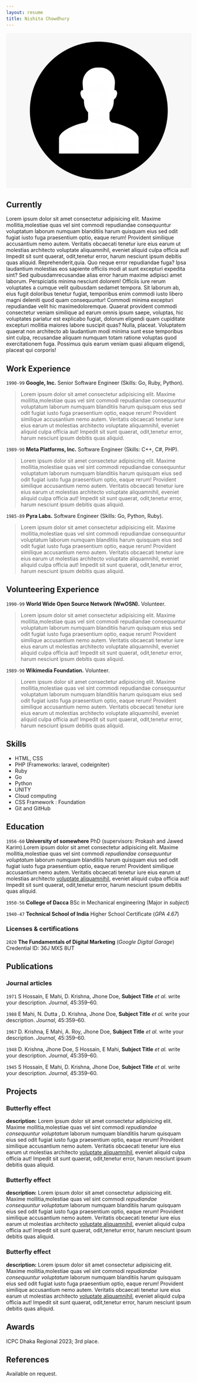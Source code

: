 ```yaml
---
layout: resume
title: Nishita Chowdhury
---
```

<!-- Your Image -->
![user](assets/images/user.png)


## Currently

Lorem ipsum dolor sit amet consectetur adipisicing elit. Maxime mollitia,molestiae quas vel sint commodi repudiandae consequuntur voluptatum laborum numquam blanditiis harum quisquam eius sed odit fugiat iusto fuga praesentium optio, eaque rerum! Provident similique accusantium nemo autem. Veritatis obcaecati tenetur iure eius earum ut molestias architecto voluptate aliquamnihil, eveniet aliquid culpa officia aut! Impedit sit sunt quaerat, odit,tenetur error, harum nesciunt ipsum debitis quas aliquid. Reprehenderit,quia. Quo neque error repudiandae fuga? Ipsa laudantium molestias eos sapiente officiis modi at sunt excepturi expedita sint? Sed quibusdamrecusandae alias error harum maxime adipisci amet laborum. Perspiciatis minima nesciunt dolorem! Officiis iure rerum voluptates a cumque velit quibusdam sedamet tempora. Sit laborum ab, eius fugit doloribus tenetur fugiat, temporibus enim commodi iusto libero magni deleniti quod quam consequuntur! Commodi minima excepturi repudiandae velit hic maximedoloremque. Quaerat provident commodi consectetur veniam similique ad earum omnis ipsum saepe, voluptas, hic voluptates pariatur est explicabo fugiat, dolorum eligendi quam cupiditate excepturi mollitia maiores labore suscipit quas? Nulla, placeat. Voluptatem quaerat non architecto ab laudantium
modi minima sunt esse temporibus sint culpa, recusandae aliquam numquam totam ratione voluptas quod exercitationem fuga. Possimus quis earum veniam
quasi aliquam eligendi, placeat qui corporis!

## Work Experience

`1990-99`
**Google, Inc.** Senior Software Engineer (Skills: Go, Ruby, Python).

> Lorem ipsum dolor sit amet consectetur adipisicing elit. Maxime mollitia,molestiae quas vel sint commodi repudiandae consequuntur voluptatum laborum numquam blanditiis harum quisquam eius sed odit fugiat iusto fuga praesentium optio, eaque rerum! Provident similique accusantium nemo autem. Veritatis obcaecati tenetur iure eius earum ut molestias architecto voluptate aliquamnihil, eveniet aliquid culpa officia aut! Impedit sit sunt quaerat, odit,tenetur error, harum nesciunt ipsum debitis quas aliquid.

`1989-90`
**Meta Platforms, Inc.** Software Engineer (Skills: C++, C#, PHP).

> Lorem ipsum dolor sit amet consectetur adipisicing elit. Maxime mollitia,molestiae quas vel sint commodi repudiandae consequuntur voluptatum laborum numquam blanditiis harum quisquam eius sed odit fugiat iusto fuga praesentium optio, eaque rerum! Provident similique accusantium nemo autem. Veritatis obcaecati tenetur iure eius earum ut molestias architecto voluptate aliquamnihil, eveniet aliquid culpa officia aut! Impedit sit sunt quaerat, odit,tenetur error, harum nesciunt ipsum debitis quas aliquid.

`1985-89`
**Pyra Labs.** Software Engineer (Skills: Go, Python, Ruby).

> Lorem ipsum dolor sit amet consectetur adipisicing elit. Maxime mollitia,molestiae quas vel sint commodi repudiandae consequuntur voluptatum laborum numquam blanditiis harum quisquam eius sed odit fugiat iusto fuga praesentium optio, eaque rerum! Provident similique accusantium nemo autem. Veritatis obcaecati tenetur iure eius earum ut molestias architecto voluptate aliquamnihil, eveniet aliquid culpa officia aut! Impedit sit sunt quaerat, odit,tenetur error, harum nesciunt ipsum debitis quas aliquid.

## Volunteering Experience

`1990-99`
**World Wide Open Source Network (WwOSN).** Volunteer.

> Lorem ipsum dolor sit amet consectetur adipisicing elit. Maxime mollitia,molestiae quas vel sint commodi repudiandae consequuntur voluptatum laborum numquam blanditiis harum quisquam eius sed odit fugiat iusto fuga praesentium optio, eaque rerum! Provident similique accusantium nemo autem. Veritatis obcaecati tenetur iure eius earum ut molestias architecto voluptate aliquamnihil, eveniet aliquid culpa officia aut! Impedit sit sunt quaerat, odit,tenetur error, harum nesciunt ipsum debitis quas aliquid.

`1989-90`
**Wikimedia Foundation.** Volunteer.

> Lorem ipsum dolor sit amet consectetur adipisicing elit. Maxime mollitia,molestiae quas vel sint commodi repudiandae consequuntur voluptatum laborum numquam blanditiis harum quisquam eius sed odit fugiat iusto fuga praesentium optio, eaque rerum! Provident similique accusantium nemo autem. Veritatis obcaecati tenetur iure eius earum ut molestias architecto voluptate aliquamnihil, eveniet aliquid culpa officia aut! Impedit sit sunt quaerat, odit,tenetur error, harum nesciunt ipsum debitis quas aliquid.

## Skills

- HTML, CSS
- PHP (Frameworks: laravel, codeigniter)
- Ruby
- Go
- Python
- UNITY
- Cloud computing
- CSS Framework : Foundation
- Git and GitHub

## Education

`1956-60`
**University of somewhere** PhD (supervisors: Prokash and Jawed Karim).Lorem ipsum dolor sit amet consectetur adipisicing elit. Maxime mollitia,molestiae quas vel sint commodi _repudiandae consequuntur voluptatum_ laborum numquam blanditiis harum quisquam eius sed odit fugiat iusto fuga praesentium optio, eaque rerum! Provident similique accusantium nemo autem. Veritatis obcaecati tenetur iure eius earum ut molestias architecto [voluptate aliquamnihil](https://example.com), eveniet aliquid culpa officia aut! Impedit sit sunt quaerat, odit,tenetur error, harum nesciunt ipsum debitis quas aliquid.

`1950-56`
**College of Dacca** BSc in Mechanical engineering (Major in _subject_)

`1940-47`
**Technical School of India** Higher School Certificate (_GPA 4.67_)

### Licenses & certifications

`2020` **The Fundamentals of Digital Marketing** (_Google Digital Garage_)
Credential ID: 36J MXS 8UT

## Publications

### Journal articles

`1971`
S Hossain, E Mahi, D. Krishna, Jhone Doe, **Subject Title** _et al._ write your description. _Journal_, 45:359–60.

`1988`
E Mahi, N. Dutta , D. Krishna, Jhone Doe, **Subject Title** _et al._ write your description. _Journal_, 45:359–60.

`1967`
D. Krishna, E Mahi, A. Roy, Jhone Doe, **Subject Title** _et al._ write your description. _Journal_, 45:359–60.

`1948`
D. Krishna, Jhone Doe, S Hossain, E Mahi, **Subject Title** _et al._ write your description. _Journal_, 45:359–60.

`1945`
S Hossain, E Mahi, D. Krishna, Jhone Doe, **Subject Title** _et al._ write your description. _Journal_, 45:359–60.

## Projects

### Butterfly effect

**description:** Lorem ipsum dolor sit amet consectetur adipisicing elit. Maxime mollitia,molestiae quas vel sint commodi _repudiandae consequuntur voluptatum_ laborum numquam blanditiis harum quisquam eius sed odit fugiat iusto fuga praesentium optio, eaque rerum! Provident similique accusantium nemo autem. Veritatis obcaecati tenetur iure eius earum ut molestias architecto [voluptate aliquamnihil](https://example.com), eveniet aliquid culpa officia aut! Impedit sit sunt quaerat, odit,tenetur error, harum nesciunt ipsum debitis quas aliquid.

### Butterfly effect

**description:** Lorem ipsum dolor sit amet consectetur adipisicing elit. Maxime mollitia,molestiae quas vel sint commodi _repudiandae consequuntur voluptatum_ laborum numquam blanditiis harum quisquam eius sed odit fugiat iusto fuga praesentium optio, eaque rerum! Provident similique accusantium nemo autem. Veritatis obcaecati tenetur iure eius earum ut molestias architecto [voluptate aliquamnihil](https://example.com), eveniet aliquid culpa officia aut! Impedit sit sunt quaerat, odit,tenetur error, harum nesciunt ipsum debitis quas aliquid.

### Butterfly effect

**description:** Lorem ipsum dolor sit amet consectetur adipisicing elit. Maxime mollitia,molestiae quas vel sint commodi _repudiandae consequuntur voluptatum_ laborum numquam blanditiis harum quisquam eius sed odit fugiat iusto fuga praesentium optio, eaque rerum! Provident similique accusantium nemo autem. Veritatis obcaecati tenetur iure eius earum ut molestias architecto [voluptate aliquamnihil](https://example.com), eveniet aliquid culpa officia aut! Impedit sit sunt quaerat, odit,tenetur error, harum nesciunt ipsum debitis quas aliquid.

## Awards

ICPC Dhaka Regional 2023; 3rd place.

## References

Available on request.
